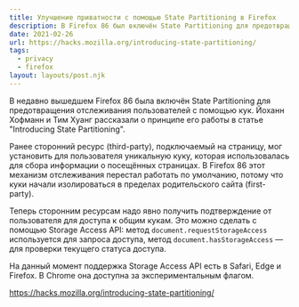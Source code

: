 ```yaml
---
title: Улучшение приватности с помощью State Partitioning в Firefox
description: В Firefox 86 был включён State Partitioning для предотвращения отслеживания пользователей с помощью кук. Йоханн Хофманн и Тим Хуанг рассказали о принципе его работы
date: 2021-02-26
url: https://hacks.mozilla.org/introducing-state-partitioning/
tags:
  - privacy
  - firefox
layout: layouts/post.njk
---
```

В недавно вышедшем Firefox 86 была включён State Partitioning для предотвращения отслеживания пользователей с помощью кук. Йоханн Хофманн и Тим Хуанг рассказали о принципе его работы в статье "Introducing State Partitioning".

Ранее сторонний ресурс (third-party), подключаемый на страницу, мог установить для пользователя уникальную куку, которая использовалась для сбора информации о посещённых страницах. В  Firefox 86 этот механизм отслеживания перестал работать по умолчанию, потому что куки начали изолироваться в пределах родительского сайта (first-party).

Теперь сторонним ресурсам надо явно получить подтверждение от пользователя для доступа к общим кукам. Это можно сделать с помощью Storage Access API: метод `document.requestStorageAccess` используется для запроса доступа, метод `document.hasStorageAccess` — для проверки текущего статуса доступа.

На данный момент поддержка Storage Access API есть в Safari, Edge и Firefox. В Chrome она доступна за экспериментальным флагом.

https://hacks.mozilla.org/introducing-state-partitioning/
